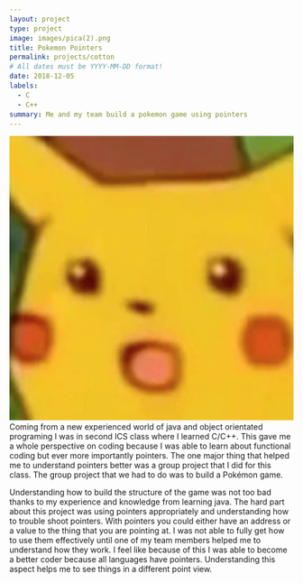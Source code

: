 ```yaml
---
layout: project
type: project
image: images/pica(2).png
title: Pokemon Pointers
permalink: projects/cotton
# All dates must be YYYY-MM-DD format!
date: 2018-12-05
labels:
  - C
  - C++
summary: Me and my team build a pokemon game using pointers
---
```


<div class="ui small rounded images">
  <img class="ui image" src="../images/pica (2).png">
</div>
  Coming from a new experienced world of java and object orientated programing I was in second ICS class where I learned C/C++. This gave me a whole perspective on coding because I was able to learn about functional coding but ever more importantly pointers. The one major thing that helped me to understand pointers better was a group project that I did for this class. The group project that we had to do was to build a Pokémon game.
  
   Understanding how to build the structure of the game was not too bad thanks to my experience and knowledge from learning java. The hard part about this project was using pointers appropriately and understanding how to trouble shoot pointers. With pointers you could either have an address or a value to the thing that you are pointing at. I was not able to fully get how to use them effectively until one of my team members helped me to understand how they work. I feel like because of this I was able to become a better coder because all languages have pointers. Understanding this aspect helps me to see things in a different point view.

